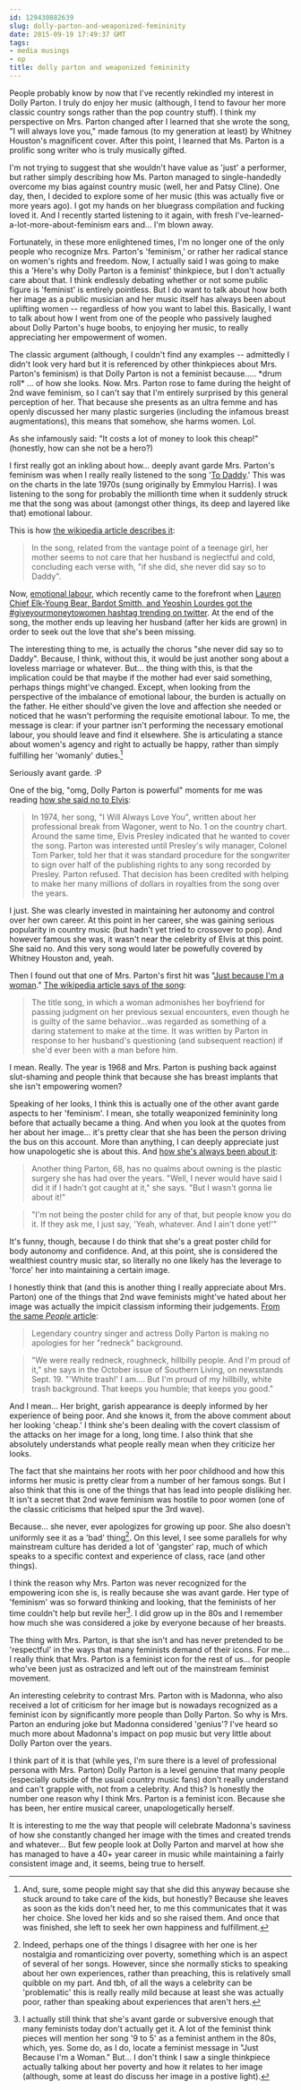 ```yaml
---
id: 129430882639
slug: dolly-parton-and-weaponized-femininity
date: 2015-09-19 17:49:37 GMT
tags:
- media musings
- op
title: dolly parton and weaponized femininity
---
```

People probably know by now that I've recently rekindled my interest in Dolly Parton. I truly do enjoy her music (although, I tend to favour her more classic country songs rather than the pop country stuff). I think my perspective on Mrs. Parton changed after I learned that she wrote the song, "I will always love you," made famous (to my generation at least) by Whitney Houston's magnificent cover. After this point, I learned that Ms. Parton is a prolific song writer who is truly musically gifted.

I'm not trying to suggest that she wouldn't have value as 'just' a performer, but rather simply describing how Ms. Parton managed to single-handedly overcome my bias against country music (well, her and Patsy Cline). One day, then, I decided to explore some of her music (this was actually five or more years ago). I got my hands on her bluegrass compilation and fucking loved it. And I recently started listening to it again, with fresh I've-learned-a-lot-more-about-feminism ears and... I'm blown away.

Fortunately, in these more enlightened times, I'm no longer one of the only people who recognize Mrs. Parton's 'feminism,' or rather her radical stance on women's rights and freedom. Now, I actually said I was going to make this a 'Here's why Dolly Parton is a feminist' thinkpiece, but I don't actually care about that. I think endlessly debating whether or not some public figure is 'feminist' is entirely pointless. But I do want to talk about how both her image as a public musician and her music itself has always been about uplifting women -- regardless of how you want to label this. Basically, I want to talk about how I went from one of the people who passively laughed about Dolly Parton's huge boobs, to enjoying her music, to really appreciating her empowerment of women.

The classic argument (although, I couldn't find any examples -- admittedly I didn't look very hard but it is referenced by other thinkpieces about Mrs. Parton's feminism) is that Dolly Parton is not a feminist because..... \*drum roll\* ... of how she looks. Now. Mrs. Parton rose to fame during the height of 2nd wave feminism, so I can't say that I'm entirely surprised by this general perception of her. That because she presents as an ultra femme and has openly discussed her many plastic surgeries (including the infamous breast augmentations), this means that somehow, she harms women. Lol.

As she infamously said: "It costs a lot of money to look this cheap!" (honestly, how can she not be a hero?)

I first really got an inkling about how... deeply avant garde Mrs. Parton's feminism was when I really really listened to the song '[To Daddy][4].' This was on the charts in the late 1970s (sung originally by Emmylou Harris). I was listening to the song for probably the millionth time when it suddenly struck me that the song was about (amongst other things, its deep and layered like that) emotional labour.

This is how [the wikipedia article describes it][1]:

> In the song, related from the vantage point of a teenage girl, her mother seems to not care that her husband is neglectful and cold, concluding each verse with, "if she did, she never did say so to Daddy".

Now, [emotional labour][2], which recently came to the forefront when [Lauren Chief Elk-Young Bear, Bardot Smitth, and Yeoshin Lourdes got the #giveyourmoneytowomen hashtag trending on twitter][3]. At the end of the song, the mother ends up leaving her husband (after her kids are grown) in order to seek out the love that she's been missing.

The interesting thing to me, is actually the chorus "she never did say so to Daddy". Because, I think, without this, it would be just another song about a loveless marriage or whatever. But... the thing with this, is that the implication could be that maybe if the mother had ever said something, perhaps things might've changed. Except, when looking from the perspective of the imbalance of emotional labour, the burden is actually on the father. He either should've given the love and affection she needed or noticed that he wasn't performing the requisite emotional labour. To me, the message is clear: if your partner isn't performing the necessary emotional labour, you should leave and find it elsewhere. She is articulating a stance about women's agency and right to actually be happy, rather than simply fulfilling her 'womanly' duties.[^1]

Seriously avant garde. :P

One of the big, "omg, Dolly Parton is powerful" moments for me was reading [how she said no to Elvis][9]:

> In 1974, her song, "I Will Always Love You", written about her professional break from Wagoner, went to No. 1 on the country chart. Around the same time, Elvis Presley indicated that he wanted to cover the song. Parton was interested until Presley's wily manager, Colonel Tom Parker, told her that it was standard procedure for the songwriter to sign over half of the publishing rights to any song recorded by Presley. Parton refused. That decision has been credited with helping to make her many millions of dollars in royalties from the song over the years.

I just. She was clearly invested in maintaining her autonomy and control over her own career. At this point in her career, she was gaining serious popularity in country music (but hadn't yet tried to crossover to pop). And however famous she was, it wasn't near the celebrity of Elvis at this point. She said no. And this very song would later be powefully covered by Whitney Houston and, yeah. 

Then I found out that one of Mrs. Parton's first hit was "[Just because I'm a woman][5]." [The wikipedia article says of the song][6]:

> The title song, in which a woman admonishes her boyfriend for passing judgment on her previous sexual encounters, even though he is guilty of the same behavior...was regarded as something of a daring statement to make at the time. It was written by Parton in response to her husband's questioning (and subsequent reaction) if she'd ever been with a man before him.

I mean. Really. The year is 1968 and Mrs. Parton is pushing back against slut-shaming and people think that because she has breast implants that she isn't empowering women?

Speaking of her looks, I think this is actually one of the other avant garde aspects to her 'feminism'. I mean, she totally weaponized femininity long before that actually became a thing. And when you look at the quotes from her about her image... it's pretty clear that she has been the person driving the bus on this account. More than anything, I can deeply appreciate just how unapologetic she is about this. And [how she's always been about it][7]:

> Another thing Parton, 68, has no qualms about owning is the plastic surgery she has had over the years. "Well, I never would have said I did it if I hadn't got caught at it," she says. "But I wasn't gonna lie about it!"

> "I'm not being the poster child for any of that, but people know you do it. If they ask me, I just say, 'Yeah, whatever. And I ain't done yet!'"

It's funny, though, because I do think that she's a great poster child for body autonomy and confidence. And, at this point, she is considered the wealthiest country music star, so literally no one likely has the leverage to 'force' her into maintaining a certain image. 

I honestly think that (and this is another thing I really appreciate about Mrs. Parton) one of the things that 2nd wave feminists might've hated about her image was actually the impicit classism informing their judgements. [From the same _People_ article][8]:

> Legendary country singer and actress Dolly Parton is making no apologies for her "redneck" background.

> "We were really redneck, roughneck, hillbilly people. And I'm proud of it," she says in the October issue of Southern Living, on newsstands Sept. 19. "'White trash!' I am.... But I'm proud of my hillbilly, white trash background. That keeps you humble; that keeps you good."

And I mean... Her bright, garish appearance is deeply informed by her experience of being poor. And she knows it, from the above comment about her looking 'cheap.' I think she's been dealing with the covert classism of the attacks on her image for a long, long time. I also think that she absolutely understands what people really mean when they criticize her looks.

The fact that she maintains her roots with her poor childhood and how this informs her music is pretty clear from a number of her famous songs. But I also think that this is one of the things that has lead into people disliking her. It isn't a secret that 2nd wave feminism was hostile to poor women (one of the classic criticisms that helped spur the 3rd wave).

Because... she never, ever apologizes for growing up poor. She also doesn't uniformly see it as a 'bad' thing[^2]. On this level, I see some parallels for why mainstream culture has derided a lot of 'gangster' rap, much of which speaks to a specific context and experience of class, race (and other things).

I think the reason why Mrs. Parton was never recognized for the empowering icon she is, is really because she was avant garde. Her type of 'feminism' was so forward thinking and looking, that the feminists of her time couldn't help but revile her[^3]. I did grow up in the 80s and I remember how much she was considered a joke by everyone because of her breasts.

The thing with Mrs. Parton, is that she isn't and has never pretended to be 'respectful' in the ways that many feminists demand of their icons. For me... I really think that Mrs. Parton is a feminist icon for the rest of us... for people who've been just as ostracized and left out of the mainstream feminist movement.

An interesting celebrity to contrast Mrs. Parton with is Madonna, who also received a lot of criticism for her image but is nowadays recognized as a feminist icon by significantly more people than Dolly Parton. So why is Mrs. Parton an enduring joke but Madonna considered 'genius'? I've heard so much more about Madonna's impact on pop music but very little about Dolly Parton over the years. 

I think part of it is that (while yes, I'm sure there is a level of professional persona with Mrs. Parton) Dolly Parton is a level genuine that many people (especially outside of the usual country music fans) don't really understand and can't grapple with, not from a celebrity. And this? Is honestly the number one reason why I think Mrs. Parton is a feminist icon. Because she has been, her entire musical career, unapologetically herself.

It is interesting to me the way that people will celebrate Madonna's saviness of how she constantly changed her image with the times and created trends and whatever... But few people look at Dolly Parton and marvel at how she has managed to have a 40+ year career in music while maintaining a fairly consistent image and, it seems, being true to herself. 

[^1]: And, sure, some people might say that she did this anyway because she stuck around to take care of the kids, but honestly? Because she leaves as soon as the kids don't need her, to me this communicates that it was her choice. She loved her kids and so she raised them. And once that was finished, she left to seek her own happiness and fulfillment.

[^2]: Indeed, perhaps one of the things I disagree with her one is her nostalgia and romanticizing over poverty, something which is an aspect of several of her songs. However, since she normally sticks to speaking about her own experiences, rather than preaching, this is relatively small quibble on my part. And tbh, of all the ways a celebrity can be 'problematic' this is really really mild because at least she was actually poor, rather than speaking about experiences that aren't hers.

[^3]: I actually still think that she's avant garde or subversive enough that many feminists today don't actually get it. A lot of the feminist think pieces will mention her song '9 to 5' as a feminist anthem in the 80s, which, yes. Some do, as I do, locate a feminist message in "Just Because I'm a Woman." But... I don't think I saw a single thinkpiece actually talking about her poverty and how it relates to her image (although, some at least do discuss her image in a postive light). 

[1]: http://syx.pw/1LEFXfd
[2]: http://syx.pw/1gAp10R
[3]: http://syx.pw/1OliO7J
[4]: www.youtube.com/watch?v=dUGf1H38MGw
[5]: www.youtube.com/watch?v=b723maOPOaU
[6]: http://syx.pw/1iEp3qi
[7]: http://syx.pw/1OllLVD
[8]: http://syx.pw/1OllLVD
[9]: http://syx.pw/1MiBj9A